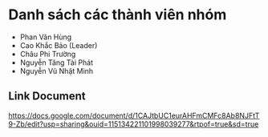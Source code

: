 # Danh sách các thành viên nhóm
- Phan Văn Hùng
- Cao Khắc Bảo (Leader)
- Châu Phi Trường
- Nguyễn Tăng Tài Phát
- Nguyễn Vũ Nhật Minh


## Link Document
  https://docs.google.com/document/d/1CAJtbUC1eurAHFmCMFc8Ab8NJFtT9-Zb/edit?usp=sharing&ouid=115134221101998039277&rtpof=true&sd=true
  
